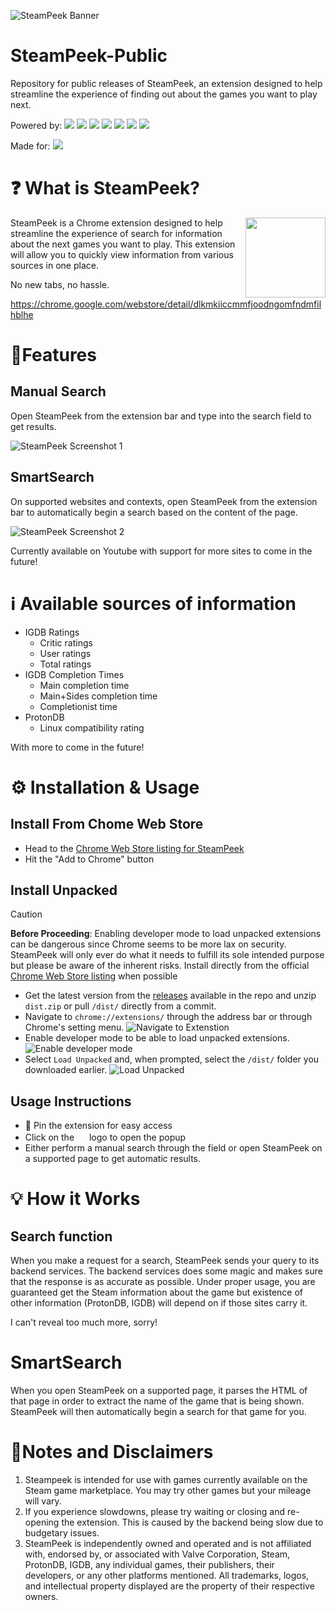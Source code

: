 ![SteamPeek Banner](./resources/1400x560%20Marquee%20Promo%20Tile.png)

# SteamPeek-Public

Repository for public releases of SteamPeek, an extension designed to help streamline the experience of finding out about the games you want to play next.

Powered by: ![](https://img.shields.io/badge/TypeScript-007ACC?style=for-the-badge&logo=typescript&logoColor=white) ![](https://img.shields.io/badge/React-20232A?style=for-the-badge&logo=react&logoColor=61DAFB) ![](https://img.shields.io/badge/Tailwind_CSS-38B2AC?style=for-the-badge&logo=tailwind-css&logoColor=white) ![](https://img.shields.io/badge/HTML5-E34F26?style=for-the-badge&logo=html5&logoColor=white) ![](https://img.shields.io/badge/Vite-B73BFE?style=for-the-badge&logo=vite&logoColor=FFD62E) ![](https://img.shields.io/badge/Python-FFD43B?style=for-the-badge&logo=python&logoColor=blue) ![](https://img.shields.io/badge/Express%20js-000000?style=for-the-badge&logo=express&logoColor=white)

Made for: ![](https://img.shields.io/badge/Google_chrome-4285F4?style=for-the-badge&logo=Google-chrome&logoColor=white)

# ❓ What is SteamPeek?

<img src="./resources/logo128.png" align="right" width="128" height="128">

SteamPeek is a Chrome extension designed to help streamline the experience of search for information about the next games you want to play. This extension will allow you to quickly view information from various sources in one place.

No new tabs, no hassle.

https://chrome.google.com/webstore/detail/dlkmkiiccmmfjoodngomfndmfilhblhe

# 🌟Features

## Manual Search

Open SteamPeek from the extension bar and type into the search field to get results.

![SteamPeek Screenshot 1](./resources/Screenshot%201_%20Initial%20promo.png)

## SmartSearch

On supported websites and contexts, open SteamPeek from the extension bar to automatically begin a search based on the content of the page.

![SteamPeek Screenshot 2](./resources/Screenshot%202_%20Smart%20Search.png)

Currently available on Youtube with support for more sites to come in the future!

# ℹ Available sources of information

-   IGDB Ratings
    -   Critic ratings
    -   User ratings
    -   Total ratings
-   IGDB Completion Times
    -   Main completion time
    -   Main+Sides completion time
    -   Completionist time
-   ProtonDB
    -   Linux compatibility rating

With more to come in the future!

# ⚙ Installation & Usage

## Install From Chome Web Store
- Head to the [Chrome Web Store listing for SteamPeek](https://chrome.google.com/webstore/detail/dlkmkiiccmmfjoodngomfndmfilhblhe)
- Hit the "Add to Chrome" button

## Install Unpacked
> [!CAUTION]
> **Before Proceeding**: Enabling developer mode to load unpacked extensions can be dangerous since Chrome seems to be more lax on security. SteamPeek will only ever do what it needs to fulfill its sole intended purpose but please be aware of the inherent risks. Install directly from the official [Chrome Web Store listing](https://chrome.google.com/webstore/detail/dlkmkiiccmmfjoodngomfndmfilhblhe) when possible

-   Get the latest version from the [releases](https://github.com/jayfuku/SteamPeek-Public/releases) available in the repo and unzip `dist.zip` or pull `/dist/` directly from a commit.
-   Navigate to `chrome://extensions/` through the address bar or through Chrome's setting menu.
    ![Navigate to Extenstion](./resources/Navigate%20to%20extension.png)
-   Enable developer mode to be able to load unpacked extensions.
    ![Enable developer mode](./resources/Enable%20developer%20mode.png)
-   Select `Load Unpacked` and, when prompted, select the `/dist/` folder you downloaded earlier.
    ![Load Unpacked](./resources/Load%20Unpacked.png)



## Usage Instructions
-   📌 Pin the extension for easy access
-   Click on the <img src="./resources/logo128.png" width="16" height="16"> logo to open the popup
-   Either perform a manual search through the field or open SteamPeek on a supported page to get automatic results.

# 💡 How it Works

## Search function

When you make a request for a search, SteamPeek sends your query to its backend services. The backend services does some magic and makes sure that the response is as accurate as possible. Under proper usage, you are guaranteed get the Steam information about the game but existence of other information (ProtonDB, IGDB) will depend on if those sites carry it.

I can't reveal too much more, sorry!

# SmartSearch

When you open SteamPeek on a supported page, it parses the HTML of that page in order to extract the name of the game that is being shown. SteamPeek will then automatically begin a search for that game for you.

# 📝Notes and Disclaimers
1. Steampeek is intended for use with games currently available on the Steam game marketplace. You may try other games but your mileage will vary.
2. If you experience slowdowns, please try waiting or closing and re-opening the extension. This is caused by the backend being slow due to budgetary issues.
3. SteamPeek is independently owned and operated and is not affiliated with, endorsed by, or associated with Valve Corporation, Steam, ProtonDB, IGDB, any individual games, their publishers, their developers, or any other platforms mentioned. All trademarks, logos, and intellectual property displayed are the property of their respective owners.
